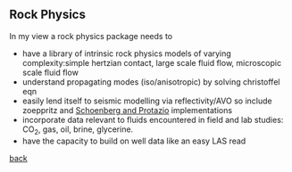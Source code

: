 ## Rock Physics
In my view a rock physics package needs to
- have a library of intrinsic rock physics models of varying complexity:simple hertzian contact, large scale fluid flow, microscopic scale fluid flow
- understand propagating modes (iso/anisotropic) by solving christoffel eqn
- easily lend itself to seismic modelling via reflectivity/AVO so include zoeppritz and [Schoenberg and Protazio](https://asa.scitation.org/doi/10.1121/1.2029011) implementations
- incorporate data relevant to fluids encountered in field and lab studies: CO<sub>2</sub>, gas, oil, brine, glycerine.
- have the capacity to build on well data like an easy LAS read 

[back](index.md)

